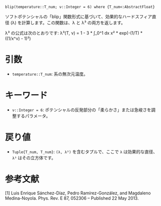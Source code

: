 ```
blip(temperature::T_num; ν::Integer = 6) where {T_num<:AbstractFloat}
```

ソフトポテンシャルの「blip」関数形式に基づいて、効果的なハードスフィア直径 (λ) を計算します。この関数は、λ と λ³ の両方を返します。

λ³ の公式は次のとおりです: λ³(T, ν) = 1 - 3 * ∫_0^1 dx x² * exp(-(1/T) * ((1/x^ν) - 1)²)

# 引数

  * `temperature::T_num`: 系の無次元温度。

# キーワード

  * `ν::Integer = 6`: ポテンシャルの反発部分の「柔らかさ」または急峻さを調整するパラメータ。

# 戻り値

  * `Tuple{T_num, T_num}`: `(λ, λ³)` を含むタプルで、ここで `λ` は効果的な直径、`λ³` はその立方体です。

# 参考文献

[1] Luis Enrique Sánchez-Díaz, Pedro Ramírez-González, and Magdaleno Medina-Noyola.     Phys. Rev. E 87, 052306 – Published 22 May 2013.

